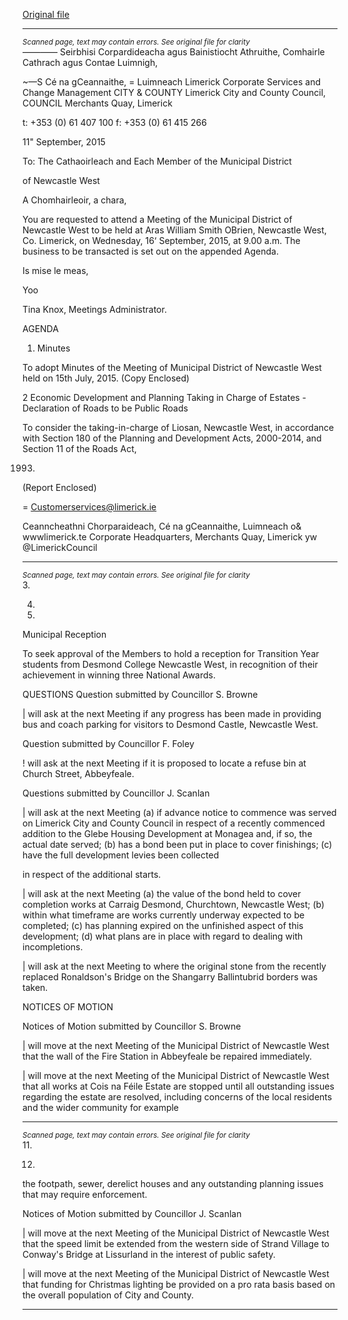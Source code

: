 [Original file](https://www.limerick.ie/sites/default/files/media/documents/2017-06/Agenda%20-%20Municipal%20District%20of%20Newcastle%20West%20-%2016th%20September%202015.pdf)

---
*<small>Scanned page, text may contain errors. See original file for clarity</small>*  
_—_—_—_— Seirbhisi Corpardideacha agus Bainistiocht Athruithe,
Comhairle Cathrach agus Contae Luimnigh,

~—S Cé na gCeannaithe,
= Luimneach
Limerick Corporate Services and Change Management
CITY & COUNTY Limerick City and County Council,
COUNCIL Merchants Quay,
Limerick

t: +353 (0) 61 407 100
f: +353 (0) 61 415 266

11" September, 2015

To: The Cathaoirleach and Each Member of the Municipal District

of Newcastle West

A Chomhairleoir, a chara,

You are requested to attend a Meeting of the Municipal District of Newcastle West to be held at
Aras William Smith OBrien, Newcastle West, Co. Limerick, on Wednesday, 16‘ September,
2015, at 9.00 a.m. The business to be transacted is set out on the appended Agenda.

Is mise le meas,

Yoo

Tina Knox,
Meetings Administrator.

AGENDA

1. Minutes

To adopt Minutes of the Meeting of Municipal District of Newcastle West held on 15th
July, 2015.
(Copy Enclosed)

2 Economic Development and Planning
Taking in Charge of Estates - Declaration of Roads to be Public Roads

To consider the taking-in-charge of Liosan, Newcastle West, in accordance with Section
180 of the Planning and Development Acts, 2000-2014, and Section 11 of the Roads Act,

1993.
(Report Enclosed)

= Customerservices@limerick.ie

Ceanncheathni Chorparaideach, Cé na gCeannaithe, Luimneach o& wwwlimerick.te
Corporate Headquarters, Merchants Quay, Limerick yw @LimerickCouncil


---
*<small>Scanned page, text may contain errors. See original file for clarity</small>*  
3.

4.

10.

Municipal Reception

To seek approval of the Members to hold a reception for Transition Year students from
Desmond College Newcastle West, in recognition of their achievement in winning three
National Awards.

QUESTIONS
Question submitted by Councillor S. Browne

| will ask at the next Meeting if any progress has been made in providing bus and coach
parking for visitors to Desmond Castle, Newcastle West.

Question submitted by Councillor F. Foley

! will ask at the next Meeting if it is proposed to locate a refuse bin at Church Street,
Abbeyfeale.

Questions submitted by Councillor J. Scanlan

| will ask at the next Meeting (a) if advance notice to commence was served on Limerick
City and County Council in respect of a recently commenced addition to the Glebe
Housing Development at Monagea and, if so, the actual date served; (b) has a bond
been put in place to cover finishings; (c) have the full development levies been collected

in respect of the additional starts.

| will ask at the next Meeting (a) the value of the bond held to cover completion works at
Carraig Desmond, Churchtown, Newcastle West; (b) within what timeframe are works
currently underway expected to be completed; (c) has planning expired on the unfinished
aspect of this development; (d) what plans are in place with regard to dealing with
incompletions.

| will ask at the next Meeting to where the original stone from the recently replaced
Ronaldson's Bridge on the Shangarry Ballintubrid borders was taken.

NOTICES OF MOTION

Notices of Motion submitted by Councillor S. Browne

| will move at the next Meeting of the Municipal District of Newcastle West that the wall of
the Fire Station in Abbeyfeale be repaired immediately.

| will move at the next Meeting of the Municipal District of Newcastle West that all works
at Cois na Féile Estate are stopped until all outstanding issues regarding the estate are
resolved, including concerns of the local residents and the wider community for example


---
*<small>Scanned page, text may contain errors. See original file for clarity</small>*  
11.

12.

the footpath, sewer, derelict houses and any outstanding planning issues that may
require enforcement.

Notices of Motion submitted by Councillor J. Scanlan

| will move at the next Meeting of the Municipal District of Newcastle West that the speed
limit be extended from the western side of Strand Village to Conway's Bridge at
Lissurland in the interest of public safety.

| will move at the next Meeting of the Municipal District of Newcastle West that funding
for Christmas lighting be provided on a pro rata basis based on the overall population of
City and County.


---

